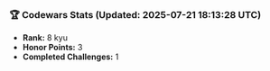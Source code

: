 ### 🏆 Codewars Stats (Updated: 2025-07-21 18:13:28 UTC)

- **Rank:** 8 kyu
- **Honor Points:** 3
- **Completed Challenges:** 1
